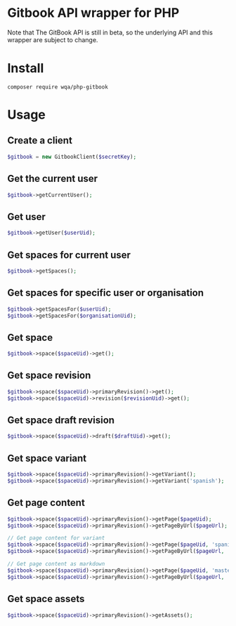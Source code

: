 # Gitbook API wrapper for PHP

Note that The GitBook API is still in beta, so the underlying API and this wrapper are subject to change.

# Install

`composer require wqa/php-gitbook`

# Usage

## Create a client

```php
$gitbook = new GitbookClient($secretKey);
```

## Get the current user

```php
$gitbook->getCurrentUser();
```

## Get user

```php
$gitbook->getUser($userUid);
```

## Get spaces for current user

```php
$gitbook->getSpaces();
```

## Get spaces for specific user or organisation

```php
$gitbook->getSpacesFor($userUid);
$gitbook->getSpacesFor($organisationUid);
```

## Get space

```php
$gitbook->space($spaceUid)->get();
```

## Get space revision

```php
$gitbook->space($spaceUid)->primaryRevision()->get();
$gitbook->space($spaceUid)->revision($revisionUid)->get();
```

## Get space draft revision

```php
$gitbook->space($spaceUid)->draft($draftUid)->get();
```

## Get space variant

```php
$gitbook->space($spaceUid)->primaryRevision()->getVariant();
$gitbook->space($spaceUid)->primaryRevision()->getVariant('spanish');
```

## Get page content

```php
$gitbook->space($spaceUid)->primaryRevision()->getPage($pageUid);
$gitbook->space($spaceUid)->primaryRevision()->getPageByUrl($pageUrl);

// Get page content for variant
$gitbook->space($spaceUid)->primaryRevision()->getPage($pageUid, 'spanish');
$gitbook->space($spaceUid)->primaryRevision()->getPageByUrl($pageUrl, 'spanish');

// Get page content as markdown
$gitbook->space($spaceUid)->primaryRevision()->getPage($pageUid, 'master', PageFormat::Markdown);
$gitbook->space($spaceUid)->primaryRevision()->getPageByUrl($pageUrl, 'master', PageFormat::Markdown);
```

## Get space assets

```php
$gitbook->space($spaceUid)->primaryRevision()->getAssets();
```
